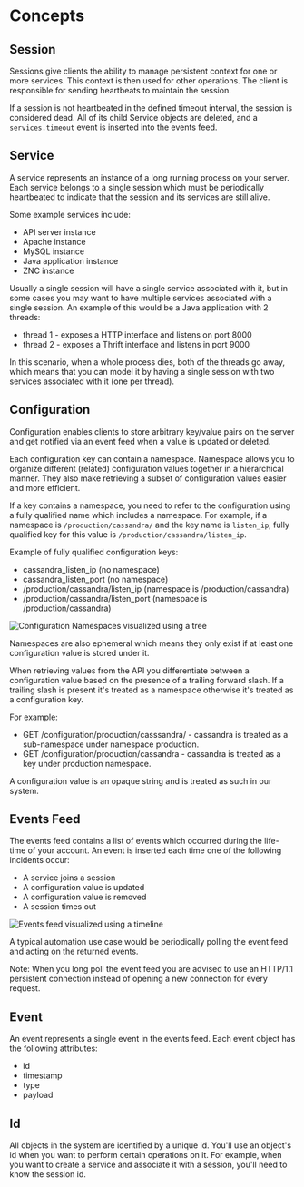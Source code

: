 # Concepts

## Session

Sessions give clients the ability to manage persistent context for one or more
services. This context is then used for other operations. The client is
responsible for sending heartbeats to maintain the session.

If a session is not heartbeated in the defined timeout interval, the
session is considered dead. All of its child Service objects are deleted,
and a `services.timeout` event is inserted into the events feed.

## Service

A service represents an instance of a long running process on your server.
Each service belongs to a single session which must be periodically
heartbeated to indicate that the session and its services are still alive.

Some example services include:

* API server instance
* Apache instance
* MySQL instance
* Java application instance
* ZNC instance

Usually a single session will have a single service associated with it, but
in some cases you may want to have multiple services associated with a
single session. An example of this would be a Java application with 2
threads:

* thread 1 - exposes a HTTP interface and listens on port 8000
* thread 2 - exposes a Thrift interface and listens in port 9000

In this scenario, when a whole process dies, both of the threads go away,
which means that you can model it by having a single session with two
services associated with it (one per thread).

## Configuration

Configuration enables clients to store arbitrary key/value pairs on the
server and get notified via an event feed when a value is updated or
deleted.

Each configuration key can contain a namespace. Namespace allows you to organize
different (related) configuration values together in a hierarchical manner.
They also make retrieving a subset of configuration values easier and more 
efficient.

If a key contains a namespace, you need to refer to the configuration using a
fully qualified name which includes a namespace. For example, if a namespace is
`/production/cassandra/` and the key name is `listen_ip`, fully qualified key
for this value is `/production/cassandra/listen_ip`.

Example of fully qualified configuration keys:

* cassandra_listen_ip (no namespace)
* cassandra_listen_port (no namespace)
* /production/cassandra/listen_ip (namespace is /production/cassandra)
* /production/cassandra/listen_port (namespace is /production/cassandra)

![Configuration Namespaces visualized using a tree](/img/configuration_namespaces_tree_visualization.png)

Namespaces are also ephemeral which means they only exist if at least one
configuration value is stored under it.

When retrieving values from the API you differentiate between a configuration
value based on the presence of a trailing forward slash. If a trailing slash is
present it's treated as a namespace otherwise it's treated as a configuration
key.

For example:

* GET /configuration/production/casssandra/ - cassandra is treated as a
sub-namespace under namespace production.
* GET /configuration/production/cassandra - cassandra is treated as a key under
production namespace.

A configuration value is an opaque string and is treated as such in our
system.

## Events Feed

The events feed contains a list of events which occurred during the life-
time of your account. An event is inserted each time one of the following
incidents occur:

* A service joins a session
* A configuration value is updated
* A configuration value is removed
* A session times out

![Events feed visualized using a timeline](/img/events_feed_timeline_visualization.png)

A typical automation use case would be periodically polling the event feed
and acting on the returned events.

Note: When you long poll the event feed you are advised to use an HTTP/1.1
persistent connection instead of opening a new connection for every request.

## Event

An event represents a single event in the events feed. Each event object
has the following attributes:

* id
* timestamp
* type
* payload

## Id

All objects in the system are identified by a unique id. You'll use an
object's id when you want to perform certain operations on it. For example,
when you want to create a service and associate it with a session, you'll
need to know the session id.
